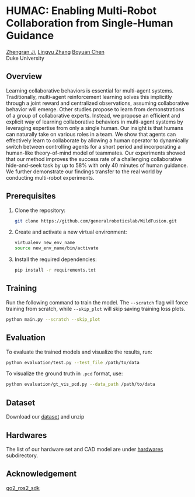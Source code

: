 # HUMAC: Enabling Multi-Robot Collaboration from Single-Human Guidance
[Zhengran Ji](https://jzr01.github.io/), [Lingyu Zhang](https://lingyu98.github.io/) [Boyuan Chen](http://boyuanchen.com/)
<br>
Duke University
<br>
## Overview
Learning collaborative behaviors is essential for multi-agent systems. Traditionally, multi-agent reinforcement learning solves this implicitly through a joint reward and centralized observations, assuming collaborative behavior will emerge. Other studies propose to learn from demonstrations of a group of collaborative experts. Instead, we propose an efficient and explicit way of learning collaborative behaviors in multi-agent systems by leveraging expertise from only a single human. Our insight is that humans can naturally take on various roles in a team. We show that agents can effectively learn to collaborate by allowing a human operator to dynamically switch between controlling agents for a short period and incorporating a human-like theory-of-mind model of teammates. Our experiments showed that our method improves the success rate of a challenging collaborative hide-and-seek task by up to 58$\%$ with only 40 minutes of human guidance. We further demonstrate our findings transfer to the real world by conducting multi-robot experiments.

## Prerequisites

1. Clone the repository:

    ```bash
    git clone https://github.com/generalroboticslab/WildFusion.git
    ```

2. Create and activate a new virtual environment:

    ```bash
    virtualenv new_env_name
    source new_env_name/bin/activate
    ```

3. Install the required dependencies:

    ```bash
    pip install -r requirements.txt
    ```

## Training

Run the following command to train the model. The `--scratch` flag will force training from scratch, while `--skip_plot` will skip saving training loss plots.

```bash
python main.py --scratch --skip_plot
```


## Evaluation

To evaluate the trained models and visualize the results, run:

```bash
python evaluation/test.py --test_file /path/to/data
```

To visualize the ground truth in `.pcd` format, use:

```bash
python evaluation/gt_vis_pcd.py --data_path /path/to/data
```

## Dataset
Download our [dataset](https://duke.box.com/s/02algnthvx1fb3znt50cdpov7ehgseto) and unzip

## Hardwares
The list of our hardware set and CAD model are under [hardwares](https://github.com/generalroboticslab/WildFusion/tree/main/hardwares) subdirectory.

## Acknowledgement
[go2_ros2_sdk](https://github.com/abizovnuralem/go2_ros2_sdk)
